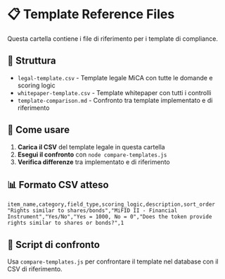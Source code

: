 # 📋 Template Reference Files

Questa cartella contiene i file di riferimento per i template di compliance.

## 📁 Struttura

- `legal-template.csv` - Template legale MiCA con tutte le domande e scoring logic
- `whitepaper-template.csv` - Template whitepaper con tutti i controlli
- `template-comparison.md` - Confronto tra template implementato e di riferimento

## 🔄 Come usare

1. **Carica il CSV** del template legale in questa cartella
2. **Esegui il confronto** con `node compare-templates.js`
3. **Verifica differenze** tra implementato e di riferimento

## 📊 Formato CSV atteso

```csv
item_name,category,field_type,scoring_logic,description,sort_order
"Rights similar to shares/bonds","MiFID II - Financial Instrument","Yes/No","Yes = 1000, No = 0","Does the token provide rights similar to shares or bonds?",1
```

## 🧪 Script di confronto

Usa `compare-templates.js` per confrontare il template nel database con il CSV di riferimento.